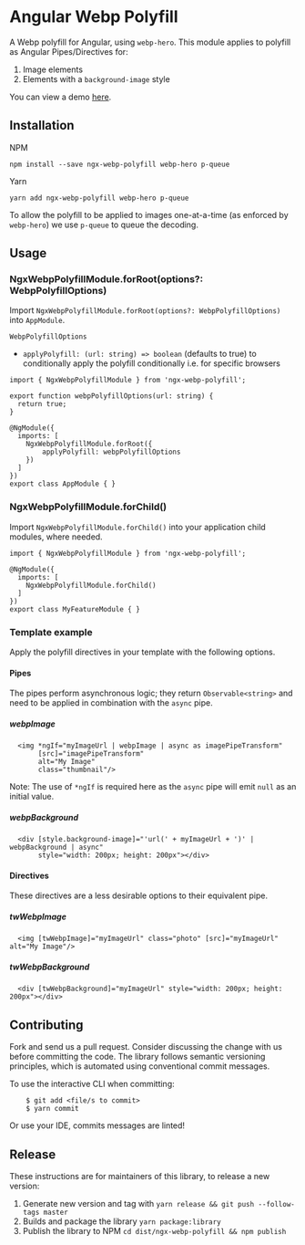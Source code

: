 # Angular Webp Polyfill

A Webp polyfill for Angular, using `webp-hero`. This module applies to polyfill as Angular Pipes/Directives for:
1. Image elements
2. Elements with a `background-image` style

You can view a demo [here](http://webp.turnstileweb.com.au/).

## Installation
NPM
```
npm install --save ngx-webp-polyfill webp-hero p-queue
```

Yarn
```
yarn add ngx-webp-polyfill webp-hero p-queue
```

To allow the polyfill to be applied to images one-at-a-time (as enforced by `webp-hero`) we use `p-queue` to queue the decoding.  

## Usage

### NgxWebpPolyfillModule.forRoot(options?: WebpPolyfillOptions)
Import `NgxWebpPolyfillModule.forRoot(options?: WebpPolyfillOptions)` into `AppModule`.

`WebpPolyfillOptions`
- `applyPolyfill: (url: string) => boolean` (defaults to true) to conditionally apply the polyfill conditionally i.e. for specific browsers
```
import { NgxWebpPolyfillModule } from 'ngx-webp-polyfill';

export function webpPolyfillOptions(url: string) {
  return true;
}

@NgModule({
  imports: [
    NgxWebpPolyfillModule.forRoot({
        applyPolyfill: webpPolyfillOptions
    })
  ]
})
export class AppModule { }
```

### NgxWebpPolyfillModule.forChild()

Import `NgxWebpPolyfillModule.forChild()` into your application child modules, where needed.

```
import { NgxWebpPolyfillModule } from 'ngx-webp-polyfill';

@NgModule({
  imports: [
    NgxWebpPolyfillModule.forChild()
  ]
})
export class MyFeatureModule { }
```

### Template example
Apply the polyfill directives in your template with the following options.

#### Pipes
The pipes perform asynchronous logic; they return `Observable<string>` and need to be applied in combination with the `async` pipe.

##### webpImage
```
  <img *ngIf="myImageUrl | webpImage | async as imagePipeTransform"
       [src]="imagePipeTransform"
       alt="My Image"
       class="thumbnail"/>
```
Note: The use of `*ngIf` is required here as the `async` pipe will emit `null` as an initial value.

##### webpBackground
```
  <div [style.background-image]="'url(' + myImageUrl + ')' | webpBackground | async"
       style="width: 200px; height: 200px"></div>
```

#### Directives
These directives are a less desirable options to their equivalent pipe.
##### twWebpImage

```
  <img [twWebpImage]="myImageUrl" class="photo" [src]="myImageUrl" alt="My Image"/>
```

##### twWebpBackground

```
  <div [twWebpBackground]="myImageUrl" style="width: 200px; height: 200px"></div>
```

## Contributing

Fork and send us a pull request. Consider discussing the change with us before committing the code. The library follows semantic versioning principles, which is automated using conventional commit messages. 

To use the interactive CLI when committing:

```
    $ git add <file/s to commit>
    $ yarn commit
```

Or use your IDE, commits messages are linted!

## Release
These instructions are for maintainers of this library, to release a new version:
1. Generate new version and tag with `yarn release && git push --follow-tags master`
2. Builds and package the library `yarn package:library`
3. Publish the library to NPM `cd dist/ngx-webp-polyfill && npm publish`
